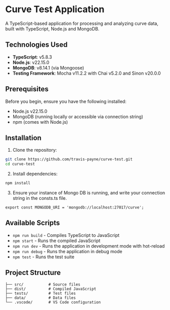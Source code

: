 # Curve Test Application

A TypeScript-based application for processing and analyzing curve data, built with TypeScript, Node.js and MongoDB.

## Technologies Used

- **TypeScript**: v5.8.3
- **Node.js**: v22.15.0
- **MongoDB**: v8.14.1 (via Mongoose)
- **Testing Framework**: Mocha v11.2.2 with Chai v5.2.0 and Sinon v20.0.0

## Prerequisites

Before you begin, ensure you have the following installed:
- Node.js v22.15.0
- MongoDB (running locally or accessible via connection string)
- npm (comes with Node.js)

## Installation

1. Clone the repository:
```bash
git clone https://github.com/travis-payne/curve-test.git
cd curve-test
```

2. Install dependencies:
```bash
npm install
```

3. Ensure your instance of Mongo DB is running, and write your connection string in the consts.ts file.
```
export const MONGODB_URI = 'mongodb://localhost:27017/curve';

```

## Available Scripts

- `npm run build` - Compiles TypeScript to JavaScript
- `npm start` - Runs the compiled JavaScript
- `npm run dev` - Runs the application in development mode with hot-reload
- `npm run debug` - Runs the application in debug mode
- `npm test` - Runs the test suite

## Project Structure

```
├── src/           # Source files
├── dist/          # Compiled JavaScript
├── tests/         # Test files
├── data/          # Data files
└── .vscode/       # VS Code configuration
```